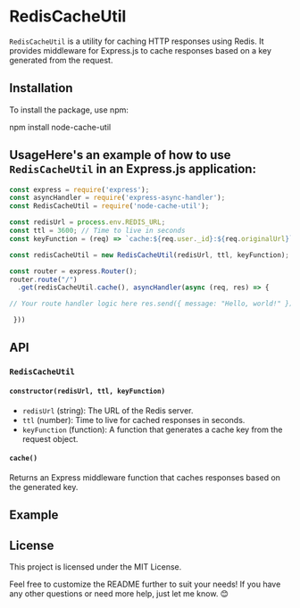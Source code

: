 
# RedisCacheUtil

`RedisCacheUtil` is a utility for caching HTTP responses using Redis. It provides middleware for Express.js to cache responses based on a key generated from the request.

## Installation

To install the package, use npm:



npm install node-cache-util
## UsageHere's an example of how to use `RedisCacheUtil` in an Express.js application:

```js
const express = require('express');
const asyncHandler = require('express-async-handler');
const RedisCacheUtil = require('node-cache-util');

const redisUrl = process.env.REDIS_URL;
const ttl = 3600; // Time to live in seconds
const keyFunction = (req) => `cache:${req.user._id}:${req.originalUrl}`;

const redisCacheUtil = new RedisCacheUtil(redisUrl, ttl, keyFunction);

const router = express.Router();
router.route("/")
  .get(redisCacheUtil.cache(), asyncHandler(async (req, res) => {

// Your route handler logic here res.send({ message: "Hello, world!" });

 }))
```
## API

### `RedisCacheUtil`

#### `constructor(redisUrl, ttl, keyFunction)`

- `redisUrl` (string): The URL of the Redis server.
- `ttl` (number): Time to live for cached responses in seconds.
- `keyFunction` (function): A function that generates a cache key from the request object.

#### `cache()`

Returns an Express middleware function that caches responses based on the generated key.

## Example


## License 
This project is licensed under the MIT License.

Feel free to customize the README further to suit your needs! If you have any other questions or need more help, just let me know. 😊

